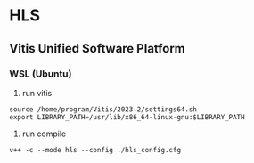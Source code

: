 # HLS
## Vitis Unified Software Platform
### WSL (Ubuntu)
1. run vitis
```
source /home/program/Vitis/2023.2/settings64.sh
export LIBRARY_PATH=/usr/lib/x86_64-linux-gnu:$LIBRARY_PATH
```
1. run compile
```
v++ -c --mode hls --config ./hls_config.cfg
```